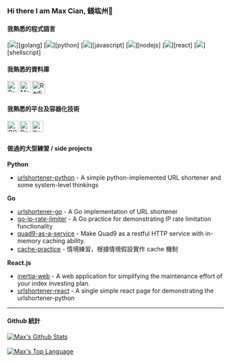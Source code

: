 ### Hi there I am Max Cian, 錢竑州👋

<!--
**hjcian/hjcian** is a ✨ _special_ ✨ repository because its `README.md` (this file) appears on your GitHub profile.

Here are some ideas to get you started:

- 🔭 I’m currently working on ...
- 🌱 I’m currently learning ...
- 👯 I’m looking to collaborate on ...
- 🤔 I’m looking for help with ...
- 💬 Ask me about ...
- 📫 How to reach me: ...
- 😄 Pronouns: ...
- ⚡ Fun fact: ...
-->

<!--- Ref: https://github.com/Ileriayo/markdown-badges -->
#### 我熟悉的程式語言

<p align="left">
  [<img src="https://img.shields.io/badge/go-%2300ADD8.svg?&style=for-the-badge&logo=go&logoColor=white"/>][golang]
  [<img src="https://img.shields.io/badge/python%20-%2314354C.svg?&style=for-the-badge&logo=python&logoColor=white"/>][python]
  [<img src="https://img.shields.io/badge/javascript-%23323330.svg?style=for-the-badge&logo=javascript&logoColor=%23F7DF1E"/>][javascript]
  [<img src="https://img.shields.io/badge/node.js-%2343853D.svg?style=for-the-badge&logo=node-dot-js&logoColor=white"/>][nodejs]
  [<img src="https://img.shields.io/badge/react-%2320232a.svg?style=for-the-badge&logo=react&logoColor=%2361DAFB"/>][react]
  [<img src="https://img.shields.io/badge/shell_script-%23121011.svg?style=for-the-badge&logo=gnu-bash&logoColor=white"/>][shellscript]
</p>

#### 我熟悉的資料庫

<img align="left" alt="PostgreSQL" width="26px" src="https://img.icons8.com/color/48/000000/postgreesql.png" />
<img align="left" alt="MongoDB" width="26px" src="https://img.icons8.com/color/48/000000/mongodb.png" />
<img align="left" alt="Redis" width="30px" src="https://img.icons8.com/color/48/000000/redis.png" />
<br />
<br />


#### 我熟悉的平台及容器化技術


<img align="left" alt="GCP" width="26px" src="https://img.icons8.com/color/48/000000/google-cloud-platform.png"/>
<img align="left" alt="Docker" width="26px" src="https://img.icons8.com/dusk/64/000000/docker.png"/>
<img align="left" alt="Kubernetes" width="26px" src="https://img.icons8.com/color/48/000000/kubernetes.png"/>
<br />
<br />

#### 做過的大型練習 / side projects

**Python**
- [urlshortener-python](https://github.com/hjcian/urlshortener-python) - A simple python-implemented URL shortener and some system-level thinkings

**Go**
- [urlshortener-go](https://github.com/hjcian/urlshortener-go) - A Go implementation of URL shortener
- [go-ip-rate-limiter](https://github.com/hjcian/go-ip-rate-limiter) - A Go practice for demonstrating IP rate limitation functionality
- [quad9-as-a-service](https://github.com/hjcian/quad9-as-a-service) - Make Quad9 as a restful HTTP service with in-memory caching ability.
- [cache-practice](https://github.com/hjcian/cache-practice) - 情境練習，根據情境假設實作 cache 機制

**React.js**
- [inertia-web](https://github.com/hjcian/inertia-web) - A web application for simplifying the maintenance effort of your index investing plan.
- [urlshortener-react](https://github.com/hjcian/urlshortener-react) - A single simple react page for demonstrating the urlshortener-python



---

#### Github 統計

<a href="#stats" align="center">
    <img align="center" alt="Max's Github Stats" src="https://github-readme-stats.vercel.app/api?username=hjcian&count_private=true&show_icons=true&include_all_commits=true&show_owner=true"/>
</a>
<br />

<br />
<a href="#stats" align="center">
    <img align="center" alt="Max's Top Language" src="https://gh-readme-stats.krish-the-dev.vercel.app/api/top-langs/?username=hjcian&langs_count=10&hide=jupyter%20notebook,ruby" />
</a>
<br />

[golang]: https://golang.org
[python]: https://www.python.org
[redis]: https://redis.io
[mongodb]: https://www.mongodb.com
[docker]: https://www.docker.com
